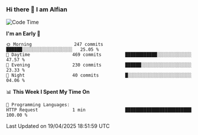 ### Hi there 👋 I am Alfian

<!--START_SECTION:waka-->
![Code Time](http://img.shields.io/badge/Code%20Time-658%20hrs%209%20mins-blue)

**I'm an Early 🐤** 

```text
🌞 Morning                247 commits         ██████░░░░░░░░░░░░░░░░░░░   25.05 % 
🌆 Daytime                469 commits         ████████████░░░░░░░░░░░░░   47.57 % 
🌃 Evening                230 commits         ██████░░░░░░░░░░░░░░░░░░░   23.33 % 
🌙 Night                  40 commits          █░░░░░░░░░░░░░░░░░░░░░░░░   04.06 % 
```


📊 **This Week I Spent My Time On** 

```text
💬 Programming Languages: 
HTTP Request             1 min               █████████████████████████   100.00 % 
```


 Last Updated on 19/04/2025 18:51:59 UTC
<!--END_SECTION:waka-->
